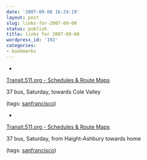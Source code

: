 ```yaml
---
date: '2007-09-08 16:24:19'
layout: post
slug: links-for-2007-09-08
status: publish
title: links for 2007-09-08
wordpress_id: '192'
categories:
- bookmarks
---
```



	
  * 
		

[Transit.511.org - Schedules & Route Maps](http://transit.511.org/schedules/detailiframe.asp?cid=SF&rte=5612&dir=IB&day=2&dayid=&fst=4,14th+St+%26+Church+St&tst=5,Masonic+Ave+%26+Haight+St&mode=H)


		

37 bus, Saturday, towards Cole Valley


		

(tags: [sanfrancisco](http://del.icio.us/eob/sanfrancisco))


	

	
  * 
		

[Transit.511.org - Schedules & Route Maps](http://transit.511.org/schedules/detailiframe.asp?cid=SF&rte=5612&dir=OB&day=2&dayid=&fst=1,Masonic+Ave+%26+Haight+St&tst=2,14th+St+%26+Church+St&mode=H)


		

37 bus, Saturday, from Haight-Ashbury towards home


		

(tags: [sanfrancisco](http://del.icio.us/eob/sanfrancisco))


	



